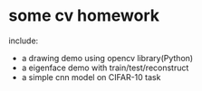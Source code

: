 # some cv homework
include:
- a drawing demo using opencv library(Python)
- a eigenface demo with train/test/reconstruct
- a simple cnn model on CIFAR-10 task
